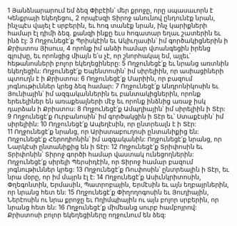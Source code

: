 1 Յանձնարարում եմ ձեզ Փիբէին՝ մեր քրոջը, որը սպասաւորն է Կենքրայի եկեղեցու, 2 որպէսզի Տիրոջ անունով ընդունէք նրան, ինչպէս վայել է սրբերին, եւ հոգ տանէք նրան, ինչ կարիքների համար էլ դիմի ձեզ. քանզի ինքը եւս հոգատար եղաւ շատերին եւ ինձ էլ: 3 Ողջունեցէ՛ք Պրիսկէին եւ Ակիւղասին՝ իմ գործակիցներին ի Քրիստոս Յիսուս, 4 որոնք իմ անձի համար վտանգեցին իրենց գլուխը, եւ որոնցից միայն ե՛ս չէ, որ շնորհակալ եմ, այլեւ՝ հեթանոսների բոլոր եկեղեցիները: 5 Ողջունեցէ՛ք եւ նրանց առտնին եկեղեցին: Ողջունեցէ՛ք Եպենտոսին՝ իմ սիրելիին, որ ասիացիների պտուղն է ի Քրիստոս: 6 Ողջունեցէ՛ք Մարիին, որ բազում յոգնութիւններ կրեց ձեզ համար: 7 Ողջունեցէ՛ք Անդրոնիկոսին եւ Յունիային՝ իմ ազգականներին եւ բանտակիցներին, որոնք երեւելիներ են առաքեալների մէջ եւ որոնք ինձնից առաջ իսկ դարձան ի Քրիստոս: 8 Ողջունեցէ՛ք Ամպղիային՝ իմ սիրելիին ի Տէր: 9 Ողջունեցէ՛ք Ուրբանոսին՝ իմ գործակցին ի Տէր եւ՝ Ստաքէսին՝ իմ սիրելիին: 10 Ողջունեցէ՛ք Ապեղէսին, որ ընտրեալն է ի Տէր: 11 Ողջունեցէ՛ք նրանց, որ Արիստաբուղոսի ընտանիքից են: Ողջունեցէ՛ք Հերոդիոնին՝ իմ ազգականին: Ողջունեցէ՛ք նրանց, որ Նարկէսի ընտանիքից են ի Տէր: 12 Ողջունեցէ՛ք Տրիփոսին եւ Տրիփոնին՝ Տիրոջ գործի համար վաստակ ունեցողներին: Ողջունեցէ՛ք սիրելի Պերսիդէին, որ Տիրոջ համար բազում յոգնութիւններ կրեց: 13 Ողջունեցէ՛ք Ռուփոսին՝ ընտրեալին ի Տէր, եւ նրա մօրը, որ իմ մայրն էլ է: 14 Ողջունեցէ՛ք Ասիւնկրիտոսին, Փղեգոնտին, Երմասին, Պատրոբային, Երմէսին եւ այն եղբայրներին, որ նրանց հետ են: 15 Ողջունեցէ՛ք Փիղողոգոսին եւ Յուղիային, Ներէոսին ու նրա քրոջը եւ Ողիմպիային ու այն բոլոր սրբերին, որ նրանց հետ են: 16 Ողջունեցէ՛ք միմեանց սուրբ համբոյրով: Քրիստոսի բոլոր եկեղեցիները ողջունում են ձեզ:
